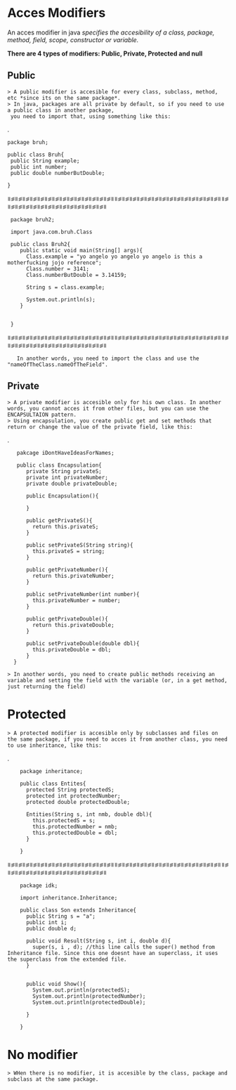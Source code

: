 # Acces Modifiers

An acces modifier in java *specifies the accesibility of a class, package, method, field, scope, constructor or variable.*

**There are 4 types of modifiers: Public, Private, Protected and null**

## Public
    > A public modifier is accesible for every class, subclass, method, etc *since its on the same package*. 
    > In java, packages are all private by default, so if you need to use a public class in another package,
     you need to import that, using something like this:
     
.
     
    package bruh;
    
    public class Bruh{
     public String example;
     public int number;
     public double numberButDouble;
    
    }

꠱꠵꠱꠵꠱꠵꠱꠵꠱꠵꠱꠵꠱꠵꠱꠵꠱꠵꠱꠵꠱꠵꠱꠵꠱꠵꠱꠵꠱꠱꠵꠱꠵꠱꠵꠱꠵꠱꠵꠱꠵꠱꠵꠱꠵꠱꠵꠱꠵꠱꠵꠱꠵꠱꠵꠱꠵꠱꠱꠵꠱꠵꠱꠵꠱꠵꠱꠵꠱꠵꠱꠵꠱꠵꠱꠵꠱꠵꠱꠵꠱꠵꠱꠵꠱꠵꠱

     package bruh2;
     
     import java.com.bruh.Class

     public class Bruh2{
        public static void main(String[] args){
          Class.example = "yo angelo yo angelo yo angelo is this a motherfucking jojo reference";
          Class.number = 3141;
          Class.numberButDouble = 3.14159;
          
          String s = class.example;

          System.out.println(s);
        } 
      
      
     }

꠱꠵꠱꠵꠱꠵꠱꠵꠱꠵꠱꠵꠱꠵꠱꠵꠱꠵꠱꠵꠱꠵꠱꠵꠱꠵꠱꠵꠱꠱꠵꠱꠵꠱꠵꠱꠵꠱꠵꠱꠵꠱꠵꠱꠵꠱꠵꠱꠵꠱꠵꠱꠵꠱꠵꠱꠵꠱꠱꠵꠱꠵꠱꠵꠱꠵꠱꠵꠱꠵꠱꠵꠱꠵꠱꠵꠱꠵꠱꠵꠱꠵꠱꠵꠱꠵꠱
       
       In another words, you need to import the class and use the "nameOfTheClass.nameOfTheField".
      
## Private
    > A private modifier is accesible only for his own class. In another words, you cannot acces it from other files, but you can use the ENCAPSULTAION pattern.
    > Using encapsulation, you create public get and set methods that return or change the value of the private field, like this:

.

       pakcage iDontHaveIdeasForNames;
       
       public class Encapsulation{
          private String privateS;
          private int privateNumber;
          private double privateDouble;
          
          public Encapsulation(){
          
          }
          
          public getPrivateS(){
            return this.privateS;
          }
          
          public setPrivateS(String string){
            this.privateS = string;
          }
          
          public getPrivateNumber(){
            return this.privateNumber;
          }
          
          public setPrivateNumber(int number){
            this.privateNumber = number;
          }
          
          public getPrivateDouble(){
            return this.privateDouble;
          }
          
          public setPrivateDouble(double dbl){
            this.privateDouble = dbl;
          }
      }
      
    > In another words, you need to create public methods receiving an variable and setting the field with the variable (or, in a get method, just returning the field)

# Protected
    > A protected modifier is accesible only by subclasses and files on the same package, if you need to acces it from another class, you need to use inheritance, like this:
   
   .
   
        package inheritance;
        
        public class Entites{
          protected String protectedS;
          protected int protectedNumber;
          protected double protectedDouble;
          
          Entities(String s, int nmb, double dbl){
            this.protectedS = s;
            this.protectedNumber = nmb;
            this.protectedDouble = dbl;
          }
          
        }
        
꠱꠵꠱꠵꠱꠵꠱꠵꠱꠵꠱꠵꠱꠵꠱꠵꠱꠵꠱꠵꠱꠵꠱꠵꠱꠵꠱꠵꠱꠱꠵꠱꠵꠱꠵꠱꠵꠱꠵꠱꠵꠱꠵꠱꠵꠱꠵꠱꠵꠱꠵꠱꠵꠱꠵꠱꠵꠱꠱꠵꠱꠵꠱꠵꠱꠵꠱꠵꠱꠵꠱꠵꠱꠵꠱꠵꠱꠵꠱꠵꠱꠵꠱꠵꠱꠵꠱
        
        package idk;
        
        import inheritance.Inheritance;
        
        public class Son extends Inheritance{
          public String s = "a";
          public int i;
          public double d;
          
          public void Result(String s, int i, double d){
            super(s, i , d); //this line calls the super() method from Inheritance file. Since this one doesnt have an superclass, it uses the superclass from the extended file.
          }
          
          
          public void Show(){
            System.out.println(protectedS);
            System.out.println(protectedNumber);
            System.out.println(protectedDouble);
          
          }

        }
      

# No modifier
    > WHen there is no modifier, it is accesible by the class, package and subclass at the same package.


